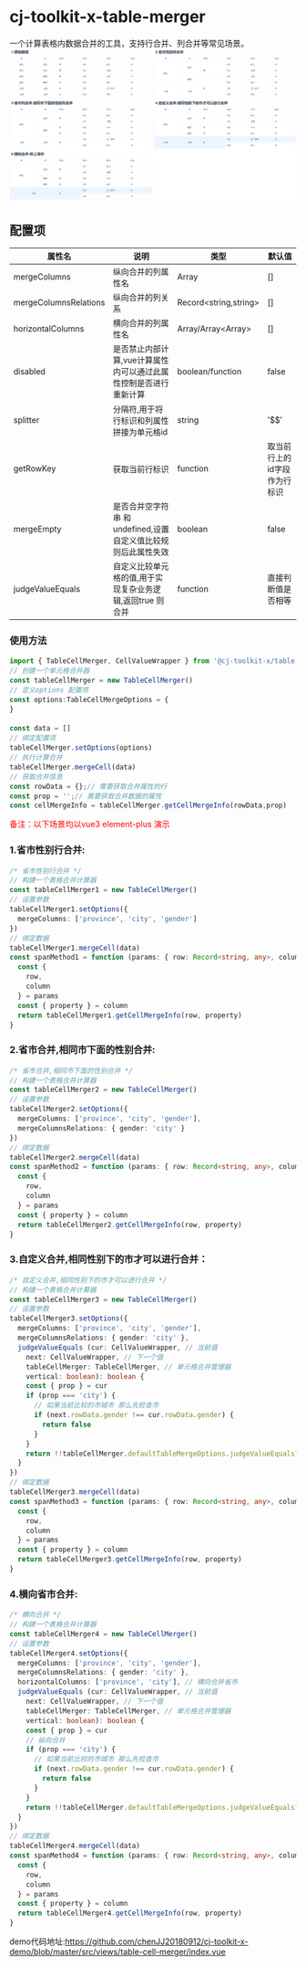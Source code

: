 # cj-toolkit-x-table-merger
一个计算表格内数据合并的工具，支持行合并、列合并等常见场景。
<img src="./demo.png"/>
## 配置项

 | 属性名 | 说明 | 类型 | 默认值 | 
 | ---- | ---- | ---- | ---- | 
 | mergeColumns | 纵向合并的列属性名 | Array<string> | [] | 
 | mergeColumnsRelations | 纵向合并的列关系 | Record<string,string> | [] | 
 | horizontalColumns | 横向合并的列属性名 | Array<string>/Array<Array<string>> | [] | 
 | disabled | 是否禁止内部计算,vue计算属性内可以通过此属性控制是否进行重新计算 | boolean/function | false | 
 | splitter | 分隔符,用于将行标识和列属性拼接为单元格id | string | '$$' | 
 | getRowKey | 获取当前行标识 | function | 取当前行上的id字段作为行标识 | 
 | mergeEmpty | 是否合并空字符串 和 undefined,设置自定义值比较规则后此属性失效 | boolean | false | 
 | judgeValueEquals | 自定义比较单元格的值,用于实现复杂业务逻辑,返回true 则合并 | function | 直接判断值是否相等 | 


### 使用方法
```typescript
import { TableCellMerger, CellValueWrapper } from '@cj-toolkit-x/table-cell-merger'
// 创建一个单元格合并器
const tableCellMerger = new TableCellMerger()
// 定义options 配置项
const options:TableCellMergeOptions = {
}

const data = []
// 绑定配置项
tableCellMerger.setOptions(options)
// 执行计算合并
tableCellMerger.mergeCell(data)
// 获取合并信息
const rowData = {};// 需要获取合并属性的行
const prop = '';// 需要获取合并数据的属性
const cellMergeInfo = tableCellMerger.getCellMergeInfo(rowData,prop)
```
<font color="red">备注：以下场景均以vue3 element-plus 演示</font>
### 1.省市性别行合并:
```typescript
/* 省市性别行合并 */
// 构建一个表格合并计算器
const tableCellMerger1 = new TableCellMerger()
// 设置参数
tableCellMerger1.setOptions({
  mergeColumns: ['province', 'city', 'gender']
})
// 绑定数据
tableCellMerger1.mergeCell(data)
const spanMethod1 = function (params: { row: Record<string, any>, column: { property: string } }) {
  const {
    row,
    column
  } = params
  const { property } = column
  return tableCellMerger1.getCellMergeInfo(row, property)
}
```
### 2.省市合并,相同市下面的性别合并:
```typescript
/* 省市合并,相同市下面的性别合并 */
// 构建一个表格合并计算器
const tableCellMerger2 = new TableCellMerger()
// 设置参数
tableCellMerger2.setOptions({
  mergeColumns: ['province', 'city', 'gender'],
  mergeColumnsRelations: { gender: 'city' }
})
// 绑定数据
tableCellMerger2.mergeCell(data)
const spanMethod2 = function (params: { row: Record<string, any>, column: { property: string } }) {
  const {
    row,
    column
  } = params
  const { property } = column
  return tableCellMerger2.getCellMergeInfo(row, property)
}
```
### 3.自定义合并,相同性别下的市才可以进行合并：
```typescript
/* 自定义合并,相同性别下的市才可以进行合并 */
// 构建一个表格合并计算器
const tableCellMerger3 = new TableCellMerger()
// 设置参数
tableCellMerger3.setOptions({
  mergeColumns: ['province', 'city', 'gender'],
  mergeColumnsRelations: { gender: 'city' },
  judgeValueEquals (cur: CellValueWrapper, // 当前值
    next: CellValueWrapper, // 下一个值
    tableCellMerger: TableCellMerger, // 单元格合并管理器
    vertical: boolean): boolean {
    const { prop } = cur
    if (prop === 'city') {
      // 如果当前比较的市城市 那么先检查市
      if (next.rowData.gender !== cur.rowData.gender) {
        return false
      }
    }
    return !!tableCellMerger.defaultTableMergeOptions.judgeValueEquals?.(cur, next, tableCellMerger, vertical)
  }
})
// 绑定数据
tableCellMerger3.mergeCell(data)
const spanMethod3 = function (params: { row: Record<string, any>, column: { property: string } }) {
  const {
    row,
    column
  } = params
  const { property } = column
  return tableCellMerger3.getCellMergeInfo(row, property)
}
```

### 4.横向省市合并:
```typescript
/* 横向合并 */
// 构建一个表格合并计算器
const tableCellMerger4 = new TableCellMerger()
// 设置参数
tableCellMerger4.setOptions({
  mergeColumns: ['province', 'city', 'gender'],
  mergeColumnsRelations: { gender: 'city' },
  horizontalColumns: ['province', 'city'], // 横向合并省市
  judgeValueEquals (cur: CellValueWrapper, // 当前值
    next: CellValueWrapper, // 下一个值
    tableCellMerger: TableCellMerger, // 单元格合并管理器
    vertical: boolean): boolean {
    const { prop } = cur
    // 纵向合并
    if (prop === 'city') {
      // 如果当前比较的市城市 那么先检查市
      if (next.rowData.gender !== cur.rowData.gender) {
        return false
      }
    }
    return !!tableCellMerger.defaultTableMergeOptions.judgeValueEquals?.(cur, next, tableCellMerger, vertical)
  }
})
// 绑定数据
tableCellMerger4.mergeCell(data)
const spanMethod4 = function (params: { row: Record<string, any>, column: { property: string } }) {
  const {
    row,
    column
  } = params
  const { property } = column
  return tableCellMerger4.getCellMergeInfo(row, property)
}
```
demo代码地址:https://github.com/chenJJ20180912/cj-toolkit-x-demo/blob/master/src/views/table-cell-merger/index.vue
